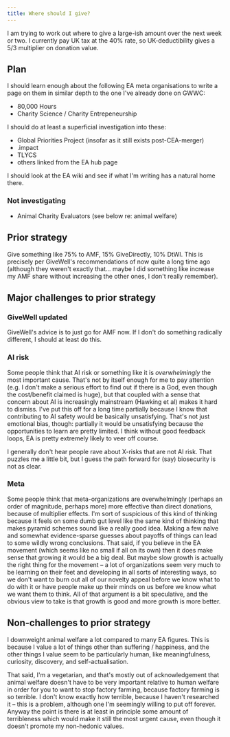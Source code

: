 ```yaml
---
title: Where should I give?
---
```

I am trying to work out where to give a large-ish amount over the next 
week or two. I currently pay UK tax at the 40% rate, so UK-deductibility 
gives a 5/3 multiplier on donation value.

## Plan

I should learn enough about the following EA meta organisations to write 
a page on them in similar depth to the one I've already done on GWWC:

* 80,000 Hours
* Charity Science / Charity Entrepeneurship

I should do at least a superficial investigation into these:

* Global Priorities Project (insofar as it still exists post-CEA-merger)
* .impact
* TLYCS
* others linked from the EA hub page

I should look at the EA wiki and see if what I'm writing has a natural 
home there.

### Not investigating

* Animal Charity Evaluators (see below re: animal welfare)

## Prior strategy

Give something like 75% to AMF, 15% GiveDirectly, 10% DtWI. This is 
precisely per GiveWell's recommendations of now quite a long time ago 
(although they weren't exactly that... maybe I did something like 
increase my AMF share without increasing the other ones, I don't really 
remember).

## Major challenges to prior strategy

### GiveWell updated

GiveWell's advice is to just go for AMF now. If I don't do something 
radically different, I should at least do this.

### AI risk

Some people think that AI risk or something like it is *overwhelmingly* 
the most important cause. That's not by itself enough for me to pay 
attention (e.g. I don't make a serious effort to find out if there is a 
God, even though the cost/benefit claimed is huge), but that coupled 
with a sense that concern about AI is increasingly mainstream (Hawking 
et al) makes it hard to dismiss. I've put this off for a long time 
partially because I know that contributing to AI safety would be 
basically unsatisfying. That's not just emotional bias, though: 
partially it would be unsatisfying because the opportunities to learn 
are pretty limited. I think without good feedback loops, EA is pretty 
extremely likely to veer off course.

I generally don't hear people rave about X-risks that are not AI risk. 
That puzzles me a little bit, but I guess the path forward for (say) 
biosecurity is not as clear.

### Meta

Some people think that meta-organizations are overwhelmingly (perhaps an 
order of magnitude, perhaps more) more effective than direct donations, 
because of multiplier effects. I'm sort of suspicious of this kind of 
thinking because it feels on some dumb gut level like the same kind of 
thinking that makes pyramid schemes sound like a really good idea. 
Making a few naïve and somewhat evidence-sparse guesses about payoffs of 
things can lead to some wildly wrong conclusions. That said, if you 
believe in the EA movement (which seems like no small if all on its own) 
then it does make sense that growing it would be a big deal. But maybe 
slow growth is actually the right thing for the movement – a lot of 
organizations seem very much to be learning on their feet and developing 
in all sorts of interesting ways, so we don't want to burn out all of 
our novelty appeal before we know what to do with it or have people make 
up their minds on us before we know what we want them to think. All of 
that argument is a bit speculative, and the obvious view to take is that 
growth is good and more growth is more better.

## Non-challenges to prior strategy

I downweight animal welfare a lot compared to many EA figures. This is 
because I value a lot of things other than suffering / happiness, and 
the other things I value seem to be particularly human, like 
meaningfulness, curiosity, discovery, and self-actualisation.

That said, I'm a vegetarian, and that's mostly out of acknowledgement 
that animal welfare doesn't have to be very important relative to human 
welfare in order for you to want to stop factory farming, because 
factory farming is so terrible. I don't know exactly how terrible, 
because I haven't researched it – this is a problem, although one I'm 
seemingly willing to put off forever. Anyway the point is there is at 
least in principle some amount of terribleness which would make it still 
the most urgent cause, even though it doesn't promote my non-hedonic 
values.
